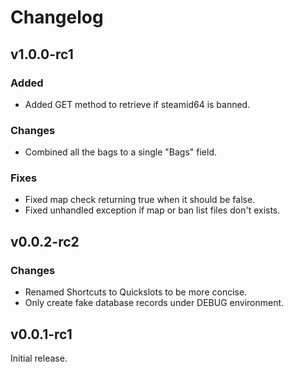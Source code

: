 # Changelog

## v1.0.0-rc1
### Added
* Added GET method to retrieve if steamid64 is banned.
### Changes
* Combined all the bags to a single "Bags" field.
### Fixes
* Fixed map check returning true when it should be false.
* Fixed unhandled exception if map or ban list files don't exists.

## v0.0.2-rc2
### Changes
* Renamed Shortcuts to Quickslots to be more concise.
* Only create fake database records under DEBUG environment.

## v0.0.1-rc1
Initial release.
